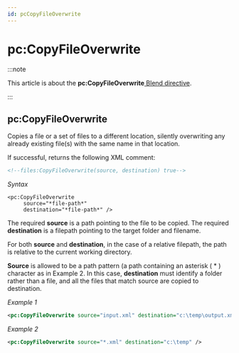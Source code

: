 ```yaml
---
id: pcCopyFileOverwrite
---
```


# pc:CopyFileOverwrite




:::note

This article is about the **pc:CopyFileOverwrite**[ Blend directive](/Repositories/Blend_directives).

:::

## **pc:CopyFileOverwrite**

Copies a file or a set of files to a different location, silently overwriting any already existing file(s) with the same name in that location.

If successful, returns the following XML comment:

```xml
<!--files:CopyFileOverwrite(source, destination) true-->
```

*Syntax*

```
<pc:CopyFileOverwrite
     source="*file-path*"
     destination="*file-path*" />
```

The required **source** is a path pointing to the file to be copied. The required **destination** is a filepath pointing to the target folder and filename.

For both **source** and **destination**, in the case of a relative filepath, the path is relative to the current working directory.

**Source** is allowed to be a path pattern (a path containing an asterisk ( * ) character as in Example 2. In this case, **destination** must identify a folder rather than a file, and all the files that match source are copied to destination.

*Example 1*

```xml
<pc:CopyFileOverwrite source="input.xml" destination="c:\temp\output.xml" />
```

*Example 2*

```xml
<pc:CopyFileOverwrite source="*.xml" destination="c:\temp" />
```

 
